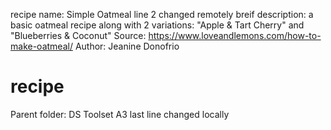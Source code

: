 recipe name: Simple Oatmeal
line 2 changed remotely breif description: a basic oatmeal recipe along with 2 variations: "Apple  & Tart Cherry" and "Blueberries & Coconut"
Source: https://www.loveandlemons.com/how-to-make-oatmeal/
Author: Jeanine Donofrio

# recipe
Parent folder: DS Toolset A3
last line changed locally